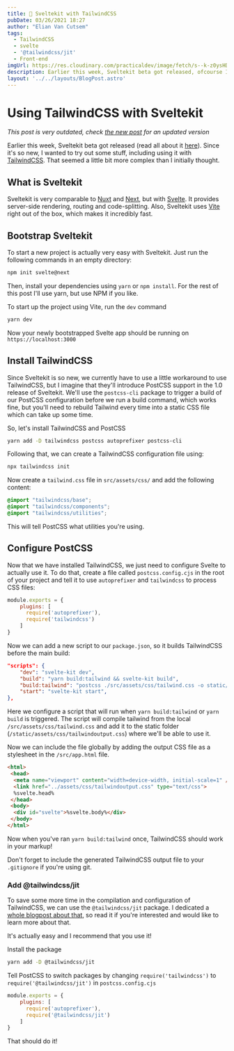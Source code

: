 ```yaml
---
title: 💄 Sveltekit with TailwindCSS
pubDate: 03/26/2021 18:27
author: "Elian Van Cutsem"
tags:
  - TailwindCSS
  - svelte
  - '@tailwindcss/jit'
  - Front-end
imgUrl: https://res.cloudinary.com/practicaldev/image/fetch/s--k-z0ysHD--/c_imagga_scale,f_auto,fl_progressive,h_420,q_auto,w_1000/https://dev-to-uploads.s3.amazonaws.com/uploads/articles/p3nn57r52krvpdieblta.png
description: Earlier this week, Sveltekit beta got released, ofcourse I wanted to fiddle with it.
layout: '../../layouts/BlogPost.astro'
---
```


# Using TailwindCSS with Sveltekit

*This post is very outdated, check [the new post](</blog/12-05-21-use-tailwindcss-with-sveltekit-2021>) for an updated version*

Earlier this week, Sveltekit beta got released (read all about it [here](<https://svelte.dev/blog/sveltekit-beta>)). Since it's so new, I wanted to try out some stuff, including using it with [TailwindCSS](<https://tailwindcss.com>). That seemed a little bit more complex than I initially thought.

## What is Sveltekit

Sveltekit is very comparable to [Nuxt](<https://nuxtjs.org>) and [Next](<https://nextjs.org>), but with [Svelte](<https://svelte.dev>). It provides server-side rendering, routing and code-splitting. Also, Sveltekit uses [Vite](<https://vitejs.dev>) right out of the box, which makes it incredibly fast.

## Bootstrap Sveltekit

To start a new project is actually very easy with Sveltekit. Just run the following commands in an empty directory:

```bash
npm init svelte@next
```

Then, install your dependencies using `yarn` or `npm install`. For the rest of this post I'll use yarn, but use NPM if you like.

To start up the project using Vite, run the `dev` command

```bash
yarn dev
```

Now your newly bootstrapped Svelte app should be running on `https://localhost:3000`

## Install TailwindCSS

Since Sveltekit is so new, we currently have to use a little workaround to use TailwindCSS, but I imagine that they'll introduce PostCSS support in the 1.0 release of Sveltekit. We'll use the `postcss-cli` package to trigger a build of our PostCSS configuration before we run a build command, which works fine, but you'll need to rebuild Tailwind every time into a static CSS file which can take up some time.

So, let's install TailwindCSS and PostCSS

```bash
yarn add -D tailwindcss postcss autoprefixer postcss-cli
```

Following that, we can create a TailwindCSS configuration file using:

```bash
npx tailwindcss init
```

Now create a `tailwind.css` file in `src/assets/css/` and add the following content:

```css
@import "tailwindcss/base";
@import "tailwindcss/components";
@import "tailwindcss/utilities";
```

This will tell PostCSS what utilities you're using.

## Configure PostCSS

Now that we have installed TailwindCSS, we just need to configure Svelte to actually use it. To do that, create a file called `postcss.config.cjs` in the root of your project and tell it to use `autoprefixer` and `tailwindcss` to process CSS files:

```js
module.exports = {
    plugins: [
      require('autoprefixer'),
      require('tailwindcss')
    ]
}
```

Now we can add a new script to our `package.json`, so it builds TailwindCSS before the main build:

```json
"scripts": {
    "dev": "svelte-kit dev",
    "build": "yarn build:tailwind && svelte-kit build",
    "build:tailwind": "postcss ./src/assets/css/tailwind.css -o static/assets/css/tailwindoutput.css",
    "start": "svelte-kit start",
},
```

Here we configure a script that will run when `yarn build:tailwind` or `yarn build` is triggered. The script will compile tailwind from the local `/src/assets/css/tailwind.css` and add it to the static folder (`/static/assets/css/tailwindoutput.css`) where we'll be able to use it.

Now we can include the file globally by adding the output CSS file as a stylesheet in the `/src/app.html` file.

```html
<html>
 <head>
  <meta name="viewport" content="width=device-width, initial-scale=1" />
  <link href="../assets/css/tailwindoutput.css" type="text/css">
  %svelte.head%
 </head>
 <body>
  <div id="svelte">%svelte.body%</div>
 </body>
</html>
```

Now when you've ran `yarn build:tailwind` once, TailwindCSS should work in your markup!

Don't forget to include the generated TailwindCSS output file to your `.gitignore` if you're using git.

### Add @tailwindcss/jit

To save some more time in the compilation and configuration of TailwindCSS, we can use the `@tailwindcss/jit` package. I dedicated a [whole blogpost about that](<https://elianvancutsem.com/blog/what-is-tailwindcss-jit-and-how-to-use-it>), so read it if you're interested and would like to learn more about that.

It's actually easy and I recommend that you use it!

Install the package

```bash
yarn add -D @tailwindcss/jit
```

Tell PostCSS to switch packages by changing `require('tailwindcss')` to `require('@tailwindcss/jit')` in `postcss.config.cjs`

```js
module.exports = {
    plugins: [
      require('autoprefixer'),
      require('@tailwindcss/jit')
    ]
}
```

That should do it!
